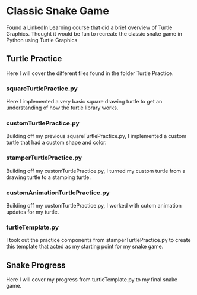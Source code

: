 # Classic Snake Game
Found a LinkedIn Learning course that did a brief overview of Turtle Graphics. Thought it would be fun to recreate the classic snake game in Python using Turtle Graphics

## Turtle Practice
Here I will cover the different files found in the folder Turtle Practice.
### squareTurtlePractice.py
Here I implemented a very basic square drawing turtle to get an understanding of how the turtle library works.
### customTurtlePractice.py
Building off my previous squareTurtlePractice.py, I implemented a custom turtle that had a custom shape and color.
### stamperTurtlePractice.py
Building off my customTurtlePractice.py, I turned my custom turtle from a drawing turtle to a stamping turtle.
### customAnimationTurtlePractice.py
Building off my customTurtlePractice.py, I worked with cutom animation updates for my turtle.
### turtleTemplate.py
I took out the practice components from stamperTurtlePractice.py to create this template that acted as my starting point for my snake game.

## Snake Progress
Here I will cover my progress from turtleTemplate.py to my final snake game.
